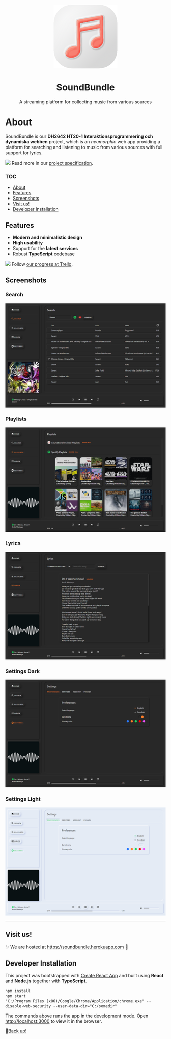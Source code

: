 <div align="center">
    <img src="src/images/soundBundle.png" width="200px"/>
    <h1>SoundBundle</h1>
    <p>A streaming platform for collecting music from various sources</p>
</div>







# About

SoundBundle is our **DH2642 HT20-1 Interaktionsprogrammering och dynamiska webben** project, which is an *neumorphic* web app providing a platform for searching and listening to music from various sources with full support for lyrics.

<span><img src="https://www.clipartmax.com/png/full/334-3344336_specification-for-wheat-grain-design-03-grain-harvest-specification-icon.png" width="25px"> Read more in our <a href="https://docs.google.com/document/d/1utB0_hyB3Sd4W2NWbWYI2HrTHzZCfNOXKaQLORdG7q4/edit?usp=sharing" target="_blank">project specification</a>.</span>



### TOC

* [About](#About)
* [Features](#Features)
* [Screenshots](#Screenshots)
* [Visit us!](#visit-us)
* [Developer Installation](#developer-installation)



## Features

- **Modern and minimalistic design**
- **High usability**
- Support for the **latest services**
- Robust **TypeScript** codebase

<span><img src="https://img.icons8.com/ios/452/trello.png" width="24px"> Follow <a href="https://trello.com/b/CBiWqL12" target="_blank">our progress at Trello</a>.</span>

## Screenshots

### Search

![Search](src/images/screenshots/search.png)

### Playlists

![Playlists](src/images/screenshots/playlists.png)

### Lyrics

![Lyrics](src/images/screenshots/lyrics.png)

### Settings Dark

![Settings Dark](src/images/screenshots/settings_1.png)

### Settings Light

![Settings Light](src/images/screenshots/settings_2.png)

---



## Visit us!

✨ We are hosted at https://soundbundle.herokuapp.com 🎉



## Developer Installation

This project was bootstrapped with [Create React App](https://github.com/facebook/create-react-app) and built using **React** and **Node.js** together with **TypeScript**.

```shell
npm install
npm start
"C:/Program Files (x86)/Google/Chrome/Application/chrome.exe" --disable-web-security --user-data-dir="C:/somedir"
```

The commands above runs the app in the development mode.
Open [http://localhost:3000](http://localhost:3000) to view it in the browser.

[🔺Back up!](#SoundBundle)